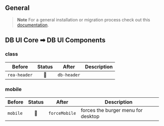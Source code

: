 ## General

> **Note**
> For a general installation or migration process check out
> this [documentation](https://www.npmjs.com/package/@db-ui/components).

## DB UI Core ➡ DB UI Components

### class

| Before       | Status | After       | Description |
|--------------|:------:|-------------|-------------|
| `rea-header` |   🔁   | `db-header` |             |

### mobile

| Before   | Status | After         | Description                        |
|----------|:------:|---------------|------------------------------------|
| `mobile` |   🔁   | `forceMobile` | forces the burger menu for desktop |
